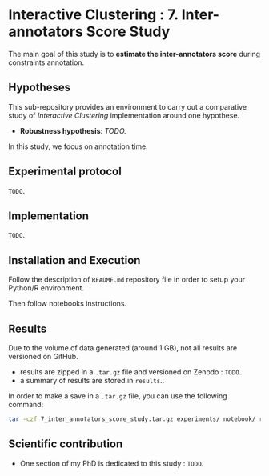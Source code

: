 # Interactive Clustering : 7. Inter-annotators Score Study

The main goal of this study is to **estimate the inter-annotators score** during constraints annotation.


## Hypotheses

This sub-repository provides an environment to carry out a comparative study of _Interactive Clustering_ implementation around one hypothese.
- **Robustness hypothesis**: _TODO._

In this study, we focus on annotation time.


## Experimental protocol

`TODO`.


## Implementation

`TODO`.


## Installation and Execution

Follow the description of `README.md` repository file in order to setup your Python/R environment.

Then follow notebooks instructions.


## Results

Due to the volume of data generated (around 1 GB), not all results are versioned on GitHub.

- results are zipped in a `.tar.gz` file and versioned on Zenodo : `TODO`.
- a summary of results are stored in `results`..

In order to make a save in a `.tar.gz` file, you can use the following command:
```bash
tar -czf 7_inter_annotators_score_study.tar.gz experiments/ notebook/ results/ README.md
```


## Scientific contribution

- One section of my PhD is dedicated to this study : `TODO`.